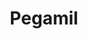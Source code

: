 ---
title: "Pegamil"
url: /ciudad-autonoma-de-buenos-aires/pegamil-avenida-nazca/
shop: Eisenwaren
---